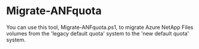 # Migrate-ANFquota
You can use this tool, Migrate-ANFquota.ps1, to migrate Azure NetApp Files volumes from the 'legacy default quota' system to the 'new default quota' system.

